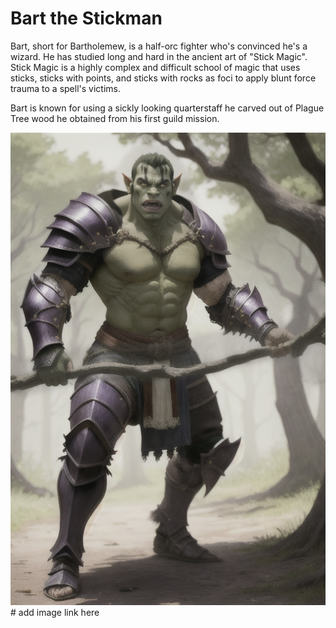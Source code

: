 # Bart the Stickman 

Bart, short for Bartholemew, is a half-orc fighter who's convinced he's a wizard. He has studied long and hard in the ancient art of "Stick Magic". Stick Magic is a highly complex and difficult school of magic that uses sticks, sticks with points, and sticks with rocks as foci to apply blunt force trauma to a spell's victims.

Bart is known for using a sickly looking quarterstaff he carved out of Plague Tree wood he obtained from his first guild mission. 

![Bart](/img/players/Bart.png) # add image link here
